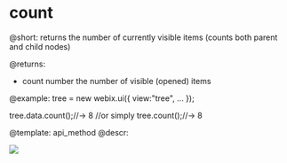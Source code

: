 count
=============
@short: returns the number of currently visible items (counts both parent and child nodes)


@returns:
-	count	number	the number of visible (opened) items 

@example:
tree = new webix.ui({
	view:"tree",
	...
});
            
tree.data.count();//-> 8
//or simply
tree.count();//-> 8

@template:	api_method
@descr:


<img src="api/treestore_count_method.png"/>
